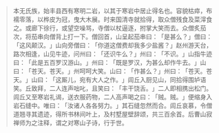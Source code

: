 > 本无氏族，始丰县西有寒明二岩，以其于寒岩中居止得名也。容貌枯瘁，布襦零落，以桦皮为冠，曳大木展。时来国清寺就拾得，取众僧残食及菜滓食之。或廊下徐行，或望空噪骂，寺僧以杖逼逐，拊掌大笑而去。众僧炙茄次，将茄串向僧背上打一下。僧回首，山呈起茄串曰：​「是甚么？​」僧曰：​「这风颠汉。​」山向旁僧曰：​「你道这僧费却我多少盐酱？​」赵州游天台，路次相逢，山见牛迹，问州曰：​「还识牛么？​」州曰：​「不识。​」山指牛迹曰：​「此是五百罗汉游山。​」州曰：​「既是罗汉，为甚么却作牛去。​」山曰：​「苍天。苍天。​」州呵呵大笑。山曰：​「作甚么？​」州曰：​「苍天。苍天。​」山曰：​「这厮儿，宛有大人之作。​」闾丘入厨见山，同拾得围垆语笑。丘致拜，二人连声咄叱，且笑曰：​「丰干饶舌。​」二人即相携出松门。闾丘又至寒岩礼谒，送衣服药物，二人高声喝之曰：​「贼。贼。​」便缩身入岩石缝中。唯曰：​「汝诸人各各努力。​」其石缝忽然而合。闾丘哀慕，令僧道翘寻其遗迹，得所书林间叶上，及村墅屋壁辞颂，共三百余首。后曹山寂禅师为之注释，谓之对寒山子诗，行于世。


